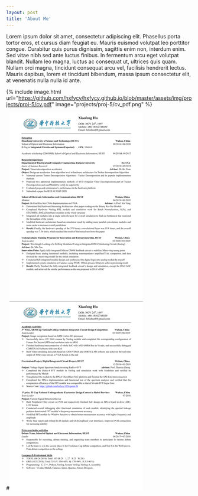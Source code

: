 ```yaml
---
layout: post
title: 'About Me'
---
```


Lorem ipsum dolor sit amet, consectetur adipiscing elit. Phasellus porta tortor eros, et cursus diam feugiat eu. Mauris euismod volutpat leo porttitor congue. Curabitur quis purus dignissim, sagittis enim non, interdum enim. Sed vitae nibh sed ante luctus finibus. In fermentum arcu eget volutpat blandit. Nullam leo magna, luctus ac consequat ut, ultrices quis quam. Nullam orci magna, tincidunt consequat arcu vel, facilisis hendrerit lectus. Mauris dapibus, lorem et tincidunt bibendum, massa ipsum consectetur elit, at venenatis nulla nulla id ante.

{% include image.html url="https://github.com/hxfycy/hxfycy.github.io/blob/master/assets/img/projects/proj-5/cv.pdf" image="projects/proj-5/cv_pdf.png" %}

#![cv](https://raw.githubusercontent.com/hxfycy/hxfycy.github.io/master/assets/img/projects/proj-5/cv_pdf.png)